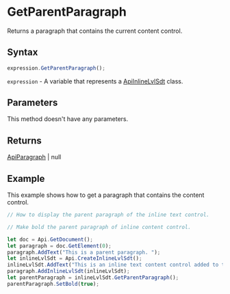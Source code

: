 # GetParentParagraph

Returns a paragraph that contains the current content control.

## Syntax

```javascript
expression.GetParentParagraph();
```

`expression` - A variable that represents a [ApiInlineLvlSdt](../ApiInlineLvlSdt.md) class.

## Parameters

This method doesn't have any parameters.

## Returns

[ApiParagraph](../../ApiParagraph/ApiParagraph.md) \| null

## Example

This example shows how to get a paragraph that contains the content control.

```javascript editor-docx
// How to display the parent paragraph of the inline text control.

// Make bold the parent paragraph of inline content control.

let doc = Api.GetDocument();
let paragraph = doc.GetElement(0);
paragraph.AddText("This is a parent paragraph. ");
let inlineLvlSdt = Api.CreateInlineLvlSdt();
inlineLvlSdt.AddText("This is an inline text content control added to the paragraph.");
paragraph.AddInlineLvlSdt(inlineLvlSdt);
let parentParagraph = inlineLvlSdt.GetParentParagraph();
parentParagraph.SetBold(true);
```
